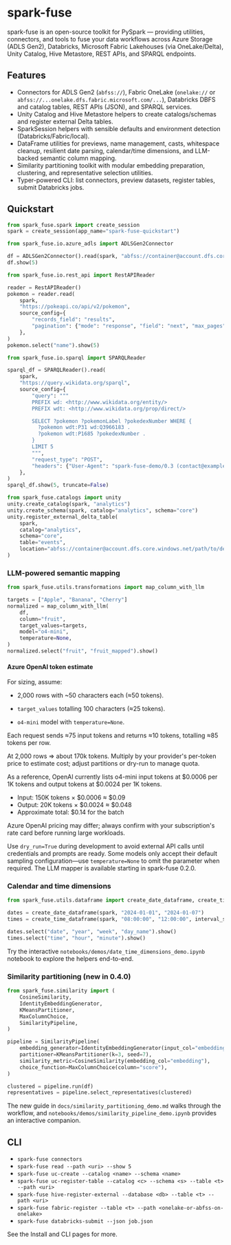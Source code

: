 # spark-fuse

spark-fuse is an open-source toolkit for PySpark — providing utilities, connectors, and tools to fuse your data workflows across Azure Storage (ADLS Gen2), Databricks, Microsoft Fabric Lakehouses (via OneLake/Delta), Unity Catalog, Hive Metastore, REST APIs, and SPARQL endpoints.

## Features
- Connectors for ADLS Gen2 (`abfss://`), Fabric OneLake (`onelake://` or `abfss://...onelake.dfs.fabric.microsoft.com/...`), Databricks DBFS and catalog tables, REST APIs (JSON), and SPARQL services.
- Unity Catalog and Hive Metastore helpers to create catalogs/schemas and register external Delta tables.
- SparkSession helpers with sensible defaults and environment detection (Databricks/Fabric/local).
- DataFrame utilities for previews, name management, casts, whitespace cleanup, resilient date parsing, calendar/time dimensions, and LLM-backed semantic column mapping.
- Similarity partitioning toolkit with modular embedding preparation, clustering, and representative selection utilities.
- Typer-powered CLI: list connectors, preview datasets, register tables, submit Databricks jobs.

## Quickstart
```python
from spark_fuse.spark import create_session
spark = create_session(app_name="spark-fuse-quickstart")

from spark_fuse.io.azure_adls import ADLSGen2Connector

df = ADLSGen2Connector().read(spark, "abfss://container@account.dfs.core.windows.net/path/to/delta")
df.show(5)

from spark_fuse.io.rest_api import RestAPIReader

reader = RestAPIReader()
pokemon = reader.read(
    spark,
    "https://pokeapi.co/api/v2/pokemon",
    source_config={
        "records_field": "results",
        "pagination": {"mode": "response", "field": "next", "max_pages": 2},
    },
)
pokemon.select("name").show(5)

from spark_fuse.io.sparql import SPARQLReader

sparql_df = SPARQLReader().read(
    spark,
    "https://query.wikidata.org/sparql",
    source_config={
        "query": """
        PREFIX wd: <http://www.wikidata.org/entity/>
        PREFIX wdt: <http://www.wikidata.org/prop/direct/>

        SELECT ?pokemon ?pokemonLabel ?pokedexNumber WHERE {
          ?pokemon wdt:P31 wd:Q3966183 .
          ?pokemon wdt:P1685 ?pokedexNumber .
        }
        LIMIT 5
        """,
        "request_type": "POST",
        "headers": {"User-Agent": "spark-fuse-demo/0.3 (contact@example.com)"},
    },
)
sparql_df.show(5, truncate=False)

from spark_fuse.catalogs import unity
unity.create_catalog(spark, "analytics")
unity.create_schema(spark, catalog="analytics", schema="core")
unity.register_external_delta_table(
    spark,
    catalog="analytics",
    schema="core",
    table="events",
    location="abfss://container@account.dfs.core.windows.net/path/to/delta",
)
```

### LLM-powered semantic mapping
```python
from spark_fuse.utils.transformations import map_column_with_llm

targets = ["Apple", "Banana", "Cherry"]
normalized = map_column_with_llm(
    df,
    column="fruit",
    target_values=targets,
    model="o4-mini",
    temperature=None,
)
normalized.select("fruit", "fruit_mapped").show()
```



#### Azure OpenAI token estimate

For sizing, assume:

- 2,000 rows with ~50 characters each (≈50 tokens).

- `target_values` totalling 100 characters (≈25 tokens).

- `o4-mini` model with `temperature=None`.

Each request sends ≈75 input tokens and returns ≈10 tokens, totalling ≈85 tokens per row.

At 2,000 rows ⇒ about 170k tokens. Multiply by your provider's per-token price to estimate cost; adjust partitions or dry-run to manage quota.

As a reference, OpenAI currently lists o4-mini input tokens at $0.0006 per 1K tokens and output tokens at $0.0024 per 1K tokens.
- Input: 150K tokens × $0.0006 ≈ $0.09
- Output: 20K tokens × $0.0024 ≈ $0.048
- Approximate total: $0.14 for the batch

Azure OpenAI pricing may differ; always confirm with your subscription's rate card before running large workloads.

Use `dry_run=True` during development to avoid external API calls until credentials and prompts are ready. Some models only accept their default sampling configuration—use `temperature=None` to omit the parameter when required. The LLM mapper is available starting in spark-fuse 0.2.0.

### Calendar and time dimensions
```python
from spark_fuse.utils.dataframe import create_date_dataframe, create_time_dataframe

dates = create_date_dataframe(spark, "2024-01-01", "2024-01-07")
times = create_time_dataframe(spark, "08:00:00", "12:00:00", interval_seconds=1800)

dates.select("date", "year", "week", "day_name").show()
times.select("time", "hour", "minute").show()
```

Try the interactive `notebooks/demos/date_time_dimensions_demo.ipynb` notebook to explore the helpers end-to-end.

### Similarity partitioning (new in 0.4.0)
```python
from spark_fuse.similarity import (
    CosineSimilarity,
    IdentityEmbeddingGenerator,
    KMeansPartitioner,
    MaxColumnChoice,
    SimilarityPipeline,
)

pipeline = SimilarityPipeline(
    embedding_generator=IdentityEmbeddingGenerator(input_col="embedding"),
    partitioner=KMeansPartitioner(k=3, seed=7),
    similarity_metric=CosineSimilarity(embedding_col="embedding"),
    choice_function=MaxColumnChoice(column="score"),
)

clustered = pipeline.run(df)
representatives = pipeline.select_representatives(clustered)
```

The new guide in `docs/similarity_partitioning_demo.md` walks through the workflow, and `notebooks/demos/similarity_pipeline_demo.ipynb` provides an interactive companion.

## CLI
- `spark-fuse connectors`
- `spark-fuse read --path <uri> --show 5`
- `spark-fuse uc-create --catalog <name> --schema <name>`
- `spark-fuse uc-register-table --catalog <c> --schema <s> --table <t> --path <uri>`
- `spark-fuse hive-register-external --database <db> --table <t> --path <uri>`
- `spark-fuse fabric-register --table <t> --path <onelake-or-abfss-on-onelake>`
- `spark-fuse databricks-submit --json job.json`

See the Install and CLI pages for more.
